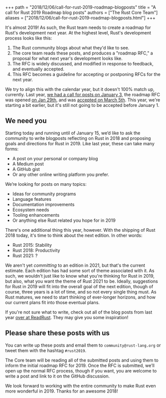 +++
path = "2018/12/06/call-for-rust-2019-roadmap-blogposts"
title = "A call for Rust 2019 Roadmap blog posts"
authors = ["The Rust Core Team"]
aliases = ["2018/12/06/call-for-rust-2019-roadmap-blogposts.html"]
+++

It's almost 2019! As such, the Rust team needs to create a roadmap for Rust's
development next year. At the highest level, Rust's development process looks
like this:

1. The Rust community blogs about what they'd like to see.
2. The core team reads these posts, and produces a "roadmap RFC," a proposal
   for what next year's development looks like.
3. The RFC is widely discussed, and modified in response to feedback, and
   eventually accepted.
4. This RFC becomes a guideline for accepting or postponing RFCs for the next
   year.

We try to align this with the calendar year, but it doesn't 100% match up,
currently. Last year, [we had a call for posts on January
3](https://blog.rust-lang.org/2018/01/03/new-years-rust-a-call-for-community-blogposts.html),
the roadmap RFC was opened [on Jan
29th](https://github.com/rust-lang/rfcs/pull/2314), and was [accepted on
March
5th](https://github.com/rust-lang/rfcs/pull/2314#issuecomment-370576889).
This year, we're starting a bit earlier, but it's still not going to be
accepted before January 1.

## We need you

Starting today and running until of January 15, we’d like to ask the
community to write blogposts reflecting on Rust in 2018 and proposing goals
and directions for Rust in 2019. Like last year, these can take many forms:

* A post on your personal or company blog
* A Medium post
* A GitHub gist
* Or any other online writing platform you prefer.

We’re looking for posts on many topics:

* Ideas for community programs
* Language features
* Documentation improvements
* Ecosystem needs
* Tooling enhancements
* Or anything else Rust related you hope for in 2019

There's one additional thing this year, however. With the shipping of Rust
2018 today, it's time to think about the next edition. In other words:

* Rust 2015: Stability
* Rust 2018: Productivity
* Rust 2021: ?

We aren't yet *committing* to an edition in 2021, but that's the current
estimate. Each edition has had some sort of theme associated with it. As
such, we wouldn't just like to know what you're thinking for Rust in 2019,
but also, what you want the theme of Rust 2021 to be. Ideally, suggestions
for Rust in 2019 will fit into the overall goal of the next edition, though
of course, three years is a lot of time, and so not every single thing must.
As Rust matures, we need to start thinking of ever-longer horizons, and how
our current plans fit into those eventual plans.

If you're not sure what to write, check out all of the blog posts from last
year [over at ReadRust](https://readrust.net/rust-2018/). They may give you
some inspiration!

## Please share these posts with us

You can write up these posts and email them to `community@rust-lang.org` or
tweet them with the hashtag `#rust2019`.

The Core team will be reading all of the submitted posts and using them to
inform the initial roadmap RFC for 2019. Once the RFC is submitted, we’ll
open up the normal RFC process, though if you want, you are welcome to write
a post and link to it on the GitHub discussion.

We look forward to working with the entire community to make Rust even more
wonderful in 2019. Thanks for an awesome 2018!
